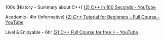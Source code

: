 100s (History - Summary about C++)
[(2) C++ in 100 Seconds - YouTube](https://www.youtube.com/watch?v=MNeX4EGtR5Y)

Academic- 4hr  (Informative)
[(2) C++ Tutorial for Beginners - Full Course - YouTube](https://www.youtube.com/watch?v=vLnPwxZdW4Y)

Livel & Enjoyable - 6hr
[(2) C++ Full Course for free ⚡️ - YouTube](https://www.youtube.com/watch?v=-TkoO8Z07hI)



